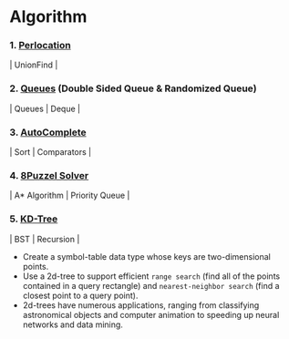 # Algorithm

### 1. [Perlocation](https://github.com/EstellaYu/Algorithm/tree/master/Perlocation)
| UnionFind | 

### 2. [Queues](https://github.com/EstellaYu/Algorithm/tree/master/queues) (Double Sided Queue & Randomized Queue)
| Queues | Deque | 

### 3. [AutoComplete](https://github.com/EstellaYu/Algorithm/tree/master/Autocomplete)
| Sort | Comparators |

### 4. [8Puzzel Solver](https://github.com/EstellaYu/Algorithm/tree/master/8puzzle)
| A* Algorithm | Priority Queue |

### 5. [KD-Tree](https://github.com/EstellaYu/Algorithm/tree/master/kdtree)
| BST | Recursion | 
- Create a symbol-table data type whose keys are two-dimensional points. 
- Use a 2d-tree to support efficient `range search` (find all of the points contained in a query rectangle) and `nearest-neighbor search` (find a closest point to a query point). 
- 2d-trees have numerous applications, ranging from classifying astronomical objects and computer animation to speeding up neural networks and data mining.
